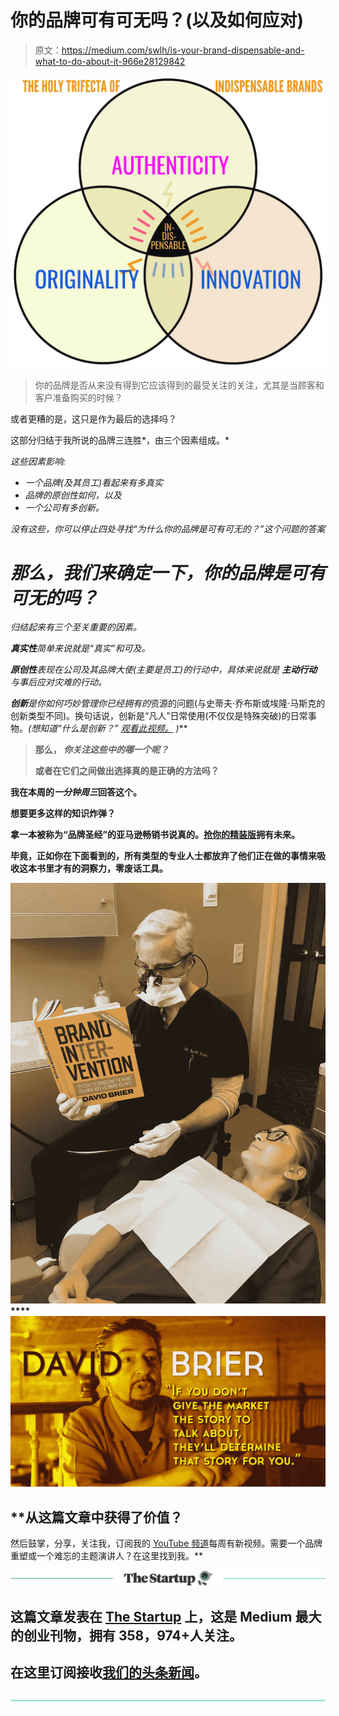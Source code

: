 # 你的品牌可有可无吗？(以及如何应对)

> 原文：<https://medium.com/swlh/is-your-brand-dispensable-and-what-to-do-about-it-966e28129842>

![](img/5fc9ab99a9dfb872515d3a3897cbd2d0.png)

> 你的品牌是否从来没有得到它应该得到的最受关注的关注，尤其是当顾客和客户准备购买的时候？

或者更糟的是，这只是作为最后的选择吗？

这部分归结于我所说的品牌三连胜*，由三个因素组成。*

*这些因素影响:*

*   *一个品牌(及其员工)看起来有多真实*
*   *品牌的原创性如何，以及*
*   *一个公司有多创新。*

*没有这些，你可以停止四处寻找“为什么你的品牌是可有可无的？”这个问题的答案*

# *那么，我们来确定一下，你的品牌是可有可无的吗？*

*归结起来有三个至关重要的因素。*

***真实性**简单来说就是“真实”和可及。*

***原创性**表现在公司及其品牌大使(主要是员工)的行动中，具体来说就是 ***主动行动*** 与事后应对灾难的行动。*

***创新**是你如何巧妙管理你已经拥有的*资源的问题(与史蒂夫·乔布斯或埃隆·马斯克的创新类型不同)。换句话说，创新是“凡人”日常使用(不仅仅是特殊突破)的日常事物。*(想知道“什么是创新？”* [*观看此视频。*](https://www.risingabovethenoise.com/what-is-innovation/) *)***

> **那么， ***你关注这些中的哪一个呢？*****
> 
> **或者在它们之间做出选择真的是正确的方法吗？**

**我在本周的*一分钟周三*回答这个。**

**想要更多这样的知识炸弹？**

**拿一本被称为“品牌圣经”的亚马逊畅销书说真的。[抢你的精装版](http://a.co/6F30LKx)拥有未来。**

**毕竟，正如你在下面看到的，所有类型的专业人士都放弃了他们正在做的事情来吸收这本书里才有的洞察力，零废话工具。**

**![](img/6e600233cd8d4679ac326f74c8020cd1.png)****![](img/2a2c2c16933729c1bbc8790acda06665.png)**

## **从这篇文章中获得了价值？
然后鼓掌，分享，关注我，订阅我的 [YouTube 频道](https://www.youtube.com/user/headmusik)每周有新视频。需要一个品牌重塑或一个难忘的主题演讲人？在这里找到我。**

**[![](img/308a8d84fb9b2fab43d66c117fcc4bb4.png)](https://medium.com/swlh)**

## **这篇文章发表在 [The Startup](https://medium.com/swlh) 上，这是 Medium 最大的创业刊物，拥有 358，974+人关注。**

## **在这里订阅接收[我们的头条新闻](http://growthsupply.com/the-startup-newsletter/)。**

**[![](img/b0164736ea17a63403e660de5dedf91a.png)](https://medium.com/swlh)**